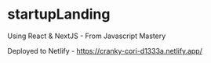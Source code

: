 # startupLanding
Using React &amp; NextJS - From Javascript Mastery


Deployed to Netlify - https://cranky-cori-d1333a.netlify.app/



